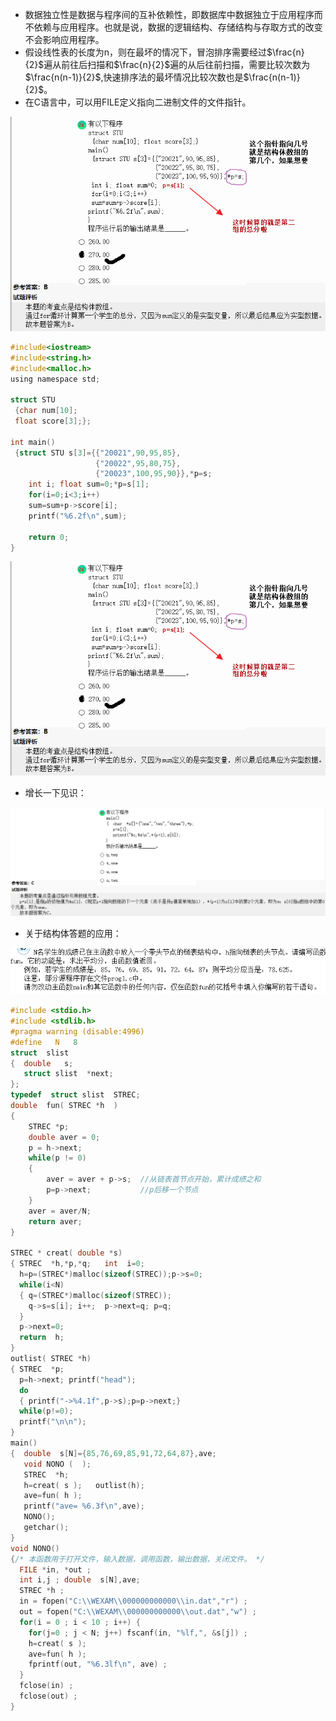 - 数据独立性是数据与程序间的互补依赖性，即数据库中数据独立于应用程序而不依赖与应用程序。也就是说，数据的逻辑结构、存储结构与存取方式的改变不会影响应用程序。
- 假设线性表的长度为n，则在最坏的情况下，冒泡排序需要经过$\frac{n}{2}$遍从前往后扫描和$\frac{n}{2}$遍的从后往前扫描，需要比较次数为$\frac{n(n-1)}{2}$,快速排序法的最坏情况比较次数也是$\frac{n(n-1)}{2}$。
- 在C语言中，可以用FILE定义指向二进制文件的文件指针。

![](../Image/二级错题笔记7_1.png)

```c
#include<iostream>
#include<string.h>
#include<malloc.h>
using namespace std;

struct STU
 {char num[10]; 
 float score[3];};
 
int main()
 {struct STU s[3]={{"20021",90,95,85},
                   {"20022",95,80,75},
                   {"20023",100,95,90}},*p=s;
 	int i; float sum=0;*p=s[1];
 	for(i=0;i<3;i++)
 	sum=sum+p->score[i];
	printf("%6.2f\n",sum);

	return 0; 
}
```





![](../Image/二级错题笔记7_1.png)



- 增长一下见识：

![](../Image/二级错题笔记7_3.png)



- 关于结构体答题的应用：

![](../Image/二级错题笔记7_4.png)

```c
#include <stdio.h>
#include <stdlib.h>
#pragma warning (disable:4996)
#define   N   8
struct  slist
{  double   s;
   struct slist  *next;
};
typedef  struct slist  STREC;
double  fun( STREC *h  )
{
	STREC *p;
	double aver = 0;
	p = h->next;
	while(p != 0)
	{
		aver = aver + p->s;  //从链表首节点开始，累计成绩之和
		p=p->next;           //p后移一个节点
	}
	aver = aver/N;
	return aver;
}

STREC * creat( double *s)
{ STREC  *h,*p,*q;   int  i=0;
  h=p=(STREC*)malloc(sizeof(STREC));p->s=0;
  while(i<N)
  { q=(STREC*)malloc(sizeof(STREC));
    q->s=s[i]; i++;  p->next=q; p=q;
  }
  p->next=0;
  return  h;
}
outlist( STREC *h)
{ STREC  *p;
  p=h->next; printf("head");
  do
  { printf("->%4.1f",p->s);p=p->next;}
  while(p!=0);
  printf("\n\n");
}
main()
{  double  s[N]={85,76,69,85,91,72,64,87},ave;
   void NONO (  );
   STREC  *h;
   h=creat( s );   outlist(h);
   ave=fun( h );
   printf("ave= %6.3f\n",ave);
   NONO();
   getchar();
}
void NONO()
{/* 本函数用于打开文件，输入数据，调用函数，输出数据，关闭文件。 */
  FILE *in, *out ;
  int i,j ; double  s[N],ave;
  STREC *h ;
  in = fopen("C:\\WEXAM\\000000000000\\in.dat","r") ;
  out = fopen("C:\\WEXAM\\000000000000\\out.dat","w") ;
  for(i = 0 ; i < 10 ; i++) {
    for(j=0 ; j < N; j++) fscanf(in, "%lf,", &s[j]) ;
    h=creat( s );
    ave=fun( h );
    fprintf(out, "%6.3lf\n", ave) ;    
  }
  fclose(in) ;
  fclose(out) ;
}
```

